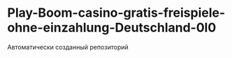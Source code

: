# Play-Boom-casino-gratis-freispiele-ohne-einzahlung-Deutschland-0l0
Автоматически созданный репозиторий
